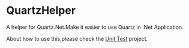 # QuartzHelper
A helper for Quartz.Net.Make it easier to use Quartz in .Net Application.

About how to use this,please check the [Unit Test](https://github.com/colin-chang/QuartzHelper/tree/master/ColinChang.QuartzHelper.Test) project. 
